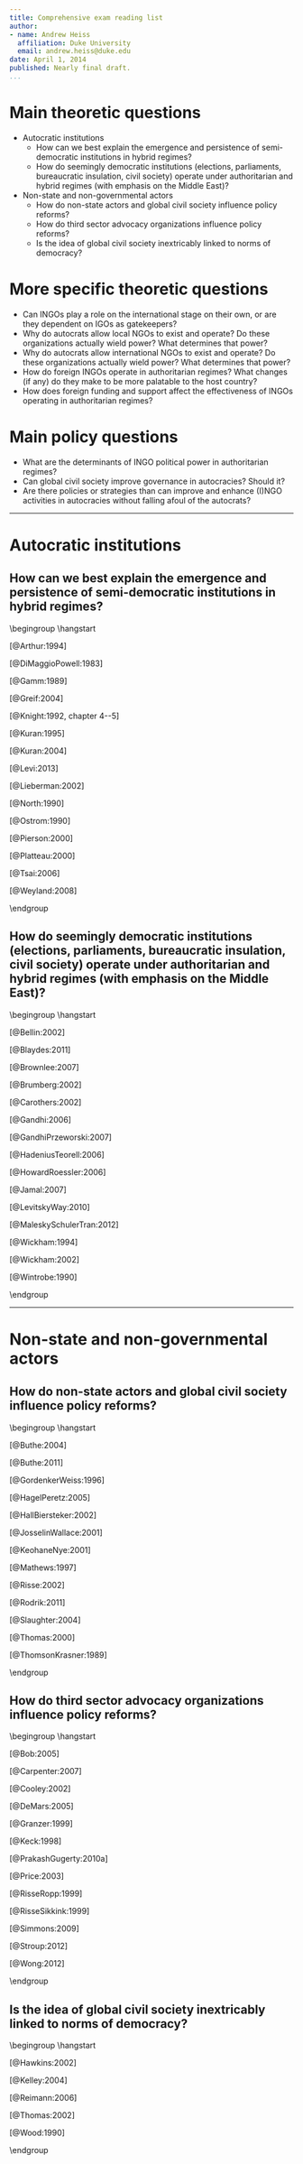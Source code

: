 ```yaml
---
title: Comprehensive exam reading list
author:
- name: Andrew Heiss
  affiliation: Duke University
  email: andrew.heiss@duke.edu
date: April 1, 2014
published: Nearly final draft.
...
```



# Main theoretic questions

* Autocratic institutions
	* How can we best explain the emergence and persistence of semi-democratic institutions in hybrid regimes?
	* How do seemingly democratic institutions (elections, parliaments, bureaucratic insulation, civil society) operate under authoritarian and hybrid regimes (with emphasis on the Middle East)?
* Non-state and non-governmental actors
	* How do non-state actors and global civil society influence policy reforms?
	* How do third sector advocacy organizations influence policy reforms?
	* Is the idea of global civil society inextricably linked to norms of democracy?


# More specific theoretic questions

* Can INGOs play a role on the international stage on their own, or are they dependent on IGOs as gatekeepers?
* Why do autocrats allow local NGOs to exist and operate? Do these organizations actually wield power? What determines that power?
* Why do autocrats allow international NGOs to exist and operate? Do these organizations actually wield power? What determines that power?
* How do foreign INGOs operate in authoritarian regimes? What changes (if any) do they make to be more palatable to the host country?
* How does foreign funding and support affect the effectiveness of INGOs operating in authoritarian regimes?


# Main policy questions

* What are the determinants of INGO political power in authoritarian regimes?
* Can global civil society improve governance in autocracies? Should it?
* Are there policies or strategies than can improve and enhance (I)NGO activities in autocracies without falling afoul of the autocrats?

---

# Autocratic institutions

## How can we best explain the emergence and persistence of semi-democratic institutions in hybrid regimes?

\begingroup \hangstart

[@Arthur:1994]

[@DiMaggioPowell:1983]

[@Gamm:1989]

[@Greif:2004]

[@Knight:1992, chapter 4--5]

[@Kuran:1995]

[@Kuran:2004]

[@Levi:2013]

[@Lieberman:2002]

[@North:1990]

[@Ostrom:1990]

[@Pierson:2000]

[@Platteau:2000]

[@Tsai:2006]

[@Weyland:2008]

\endgroup


## How do seemingly democratic institutions (elections, parliaments, bureaucratic insulation, civil society) operate under authoritarian and hybrid regimes (with emphasis on the Middle East)?

\begingroup \hangstart

[@Bellin:2002]

[@Blaydes:2011]

[@Brownlee:2007]

[@Brumberg:2002]

[@Carothers:2002]

[@Gandhi:2006]

[@GandhiPrzeworski:2007]

[@HadeniusTeorell:2006]

[@HowardRoessler:2006]

[@Jamal:2007]

[@LevitskyWay:2010]

[@MaleskySchulerTran:2012]

[@Wickham:1994]

[@Wickham:2002]

[@Wintrobe:1990]

\endgroup


---

# Non-state and non-governmental actors

## How do non-state actors and global civil society influence policy reforms?

\begingroup \hangstart

[@Buthe:2004]

[@Buthe:2011]

[@GordenkerWeiss:1996]

[@HagelPeretz:2005]

[@HallBiersteker:2002]

[@JosselinWallace:2001]

[@KeohaneNye:2001]

[@Mathews:1997]

[@Risse:2002]

[@Rodrik:2011]

[@Slaughter:2004]

[@Thomas:2000]

[@ThomsonKrasner:1989]

\endgroup


## How do third sector advocacy organizations influence policy reforms?

\begingroup \hangstart

[@Bob:2005]

[@Carpenter:2007]

[@Cooley:2002]

[@DeMars:2005]

[@Granzer:1999]

[@Keck:1998]

[@PrakashGugerty:2010a]

[@Price:2003]

[@RisseRopp:1999]

[@RisseSikkink:1999]

[@Simmons:2009]

[@Stroup:2012]

[@Wong:2012]

\endgroup


## Is the idea of global civil society inextricably linked to norms of democracy?

\begingroup \hangstart

[@Hawkins:2002]

[@Kelley:2004]

[@Reimann:2006]

[@Thomas:2002]

[@Wood:1990]

\endgroup
